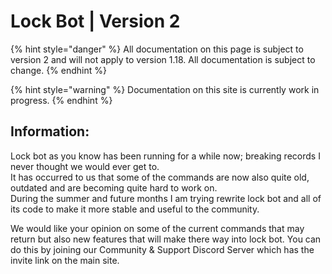 # Lock Bot \| Version 2

{% hint style="danger" %}
All documentation on this page is subject to version 2 and will not apply to version 1.18. All documentation is subject to change.
{% endhint %}

{% hint style="warning" %}
Documentation on this site is currently work in progress.
{% endhint %}

## **Information:**

  
Lock bot as you know has been running for a while now; breaking records I never thought we would ever get to.  
It has occurred to us that some of the commands are now also quite old, outdated and are becoming quite hard to work on.  
During the summer and future months I am trying rewrite lock bot and all of its code to make it more stable and useful to the community.

We would like your opinion on some of the current commands that may return but also new features that will make there way into lock bot. You can do this by joining our Community & Support Discord Server which has the invite link on the main site.

